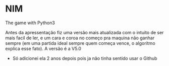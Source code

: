 # NIM
 The game with Python3

Antes da apressentação fiz uma versão mais atualizada com o intuito de ser mais facil de ler, e um cara e coroa no começo pra maquina não ganhar sempre (em uma partida ideal sempre quem começa vence, o algoritmo explica esse fato). A versão é a V5.0

- Só adicionei ela 2 anos depois pois ja não tinha sentido usar o Github
